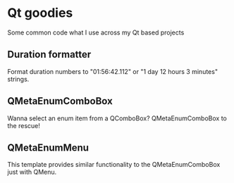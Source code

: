 # Qt goodies

Some common code what I use across my Qt based projects

## Duration formatter

Format duration numbers to "01:56:42.112" or "1 day 12 hours 3 minutes" strings.

## QMetaEnumComboBox

Wanna select an enum item from a QComboBox? QMetaEnumComboBox to the rescue!

## QMetaEnumMenu

This template provides similar functionality to the QMetaEnumComboBox just with QMenu.
